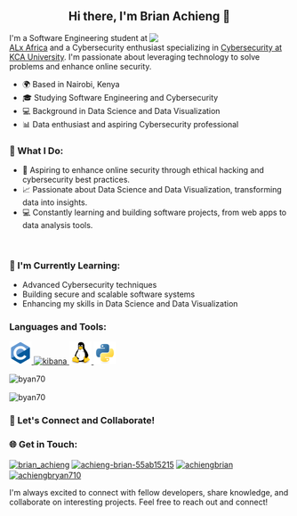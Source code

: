 <h2 align="center">Hi there, I'm Brian Achieng 👋</h2>

<img src="https://miro.medium.com/v2/resize:fit:1400/0*yaB8KR5Jyklmkn-g.gif" align="right" width="50%">

I'm a Software Engineering student at [ALx Africa](https://www.alx.com/) and a Cybersecurity enthusiast specializing in [Cybersecurity at KCA University](https://www.kca.ac.ke/). I'm passionate about leveraging technology to solve problems and enhance online security.

- 🌍 Based in Nairobi, Kenya
- 🎓 Studying Software Engineering and Cybersecurity
- 💻 Background in Data Science and Data Visualization
- 📊 Data enthusiast and aspiring Cybersecurity professional

### 🌟 What I Do:

- 🔐 Aspiring to enhance online security through ethical hacking and cybersecurity best practices.
- 📈 Passionate about Data Science and Data Visualization, transforming data into insights.
- 💻 Constantly learning and building software projects, from web apps to data analysis tools.


<img scr="https://d1m75rqqgidzqn.cloudfront.net/wp-data/2019/09/11134058/What-is-data-science-2.jpg" align="center">

### 🌱 I'm Currently Learning:

- Advanced Cybersecurity techniques
- Building secure and scalable software systems
- Enhancing my skills in Data Science and Data Visualization


<h3 align="left">Languages and Tools:</h3>
<p align="left"> <a href="https://www.cprogramming.com/" target="_blank" rel="noreferrer"> <img src="https://raw.githubusercontent.com/devicons/devicon/master/icons/c/c-original.svg" alt="c" width="40" height="40"/> </a> <a href="https://www.elastic.co/kibana" target="_blank" rel="noreferrer"> <img src="https://www.vectorlogo.zone/logos/elasticco_kibana/elasticco_kibana-icon.svg" alt="kibana" width="40" height="40"/> </a> <a href="https://www.linux.org/" target="_blank" rel="noreferrer"> <img src="https://raw.githubusercontent.com/devicons/devicon/master/icons/linux/linux-original.svg" alt="linux" width="40" height="40"/> </a> <a href="https://www.python.org" target="_blank" rel="noreferrer"> <img src="https://raw.githubusercontent.com/devicons/devicon/master/icons/python/python-original.svg" alt="python" width="40" height="40"/> </a> </p>

<p><img align="center" src="https://github-readme-stats.vercel.app/api/top-langs?username=byan70&show_icons=true&locale=en&layout=compact" alt="byan70" /></p>

<p><img align="center" src="https://github-readme-streak-stats.herokuapp.com/?user=byan70&" alt="byan70" /></p>

### 💬 Let's Connect and Collaborate!

### 🌐 Get in Touch:
<p align="left">
<a href="https://twitter.com/brian_achieng" target="blank"><img align="center" src="https://raw.githubusercontent.com/rahuldkjain/github-profile-readme-generator/master/src/images/icons/Social/twitter.svg" alt="brian_achieng" height="30" width="40" /></a>
<a href="https://linkedin.com/in/achieng-brian-55ab15215" target="blank"><img align="center" src="https://raw.githubusercontent.com/rahuldkjain/github-profile-readme-generator/master/src/images/icons/Social/linked-in-alt.svg" alt="achieng-brian-55ab15215" height="30" width="40" /></a>
<a href="https://kaggle.com/achiengbrian" target="blank"><img align="center" src="https://raw.githubusercontent.com/rahuldkjain/github-profile-readme-generator/master/src/images/icons/Social/kaggle.svg" alt="achiengbrian" height="30" width="40" /></a>
<a href="https://www.hackerrank.com/achiengbryan710" target="blank"><img align="center" src="https://raw.githubusercontent.com/rahuldkjain/github-profile-readme-generator/master/src/images/icons/Social/hackerrank.svg" alt="achiengbryan710" height="30" width="40" /></a>
</p>
I'm always excited to connect with fellow developers, share knowledge, and collaborate on interesting projects. Feel free to reach out and connect!

